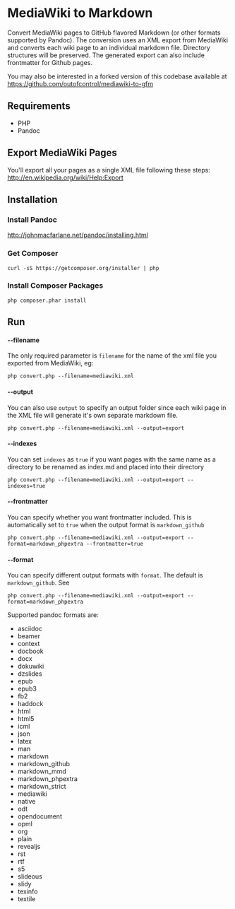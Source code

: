 MediaWiki to Markdown
=====================

Convert MediaWiki pages to GitHub flavored Markdown (or other formats supported by Pandoc). The conversion uses an XML export from MediaWiki and converts each wiki page to an individual markdown file. Directory structures will be preserved. The generated export can also include frontmatter for Github pages.

You may also be interested in a forked version of this codebase available at https://github.com/outofcontrol/mediawiki-to-gfm

## Requirements

* PHP
* Pandoc


## Export MediaWiki Pages

You'll export all your pages as a single XML file following these steps: http://en.wikipedia.org/wiki/Help:Export


## Installation

### Install Pandoc

http://johnmacfarlane.net/pandoc/installing.html


### Get Composer

`curl -sS https://getcomposer.org/installer | php`


### Install Composer Packages

`php composer.phar install`


## Run

#### --filename ####
The only required parameter is `filename` for the name of the xml file you exported from MediaWiki, eg: 

`php convert.php --filename=mediawiki.xml`

#### --output ####
You can also use `output` to specify an output folder since each wiki page in the XML file will generate it's own separate markdown file.

`php convert.php --filename=mediawiki.xml --output=export`


#### --indexes ####
You can set `indexes` as `true` if you want pages with the same name as a directory to be renamed as index.md and placed into their directory

`php convert.php --filename=mediawiki.xml --output=export --indexes=true`

#### --frontmatter ####
You can specify whether you want frontmatter included. This is automatically set to `true` when the output format is `markdown_github`

`php convert.php --filename=mediawiki.xml --output=export --format=markdown_phpextra --frontmatter=true`


#### --format ####
You can specify different output formats with `format`. The default is `markdown_github`. See 

`php convert.php --filename=mediawiki.xml --output=export --format=markdown_phpextra`

Supported pandoc formats are: 

* asciidoc
* beamer
* context
* docbook
* docx
* dokuwiki
* dzslides
* epub
* epub3
* fb2
* haddock
* html
* html5
* icml
* json
* latex
* man
* markdown
* markdown_github
* markdown_mmd
* markdown_phpextra
* markdown_strict
* mediawiki
* native
* odt
* opendocument
* opml
* org
* plain
* revealjs
* rst
* rtf
* s5
* slideous
* slidy
* texinfo
* textile
